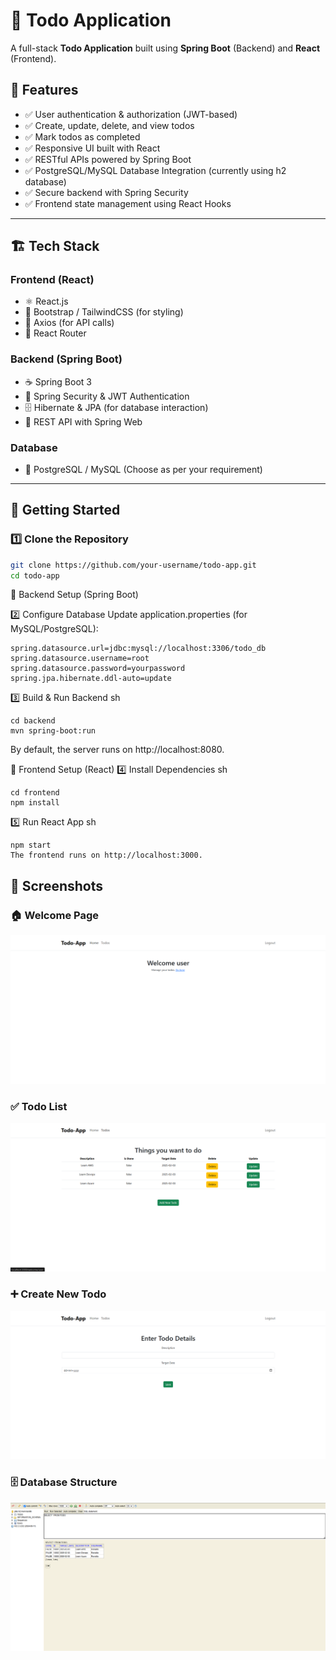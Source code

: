 # 📝 Todo Application

A full-stack **Todo Application** built using **Spring Boot** (Backend) and **React** (Frontend).

## 📌 Features
- ✅ User authentication & authorization (JWT-based)
- ✅ Create, update, delete, and view todos
- ✅ Mark todos as completed
- ✅ Responsive UI built with React
- ✅ RESTful APIs powered by Spring Boot
- ✅ PostgreSQL/MySQL Database Integration (currently using h2 database)
- ✅ Secure backend with Spring Security
- ✅ Frontend state management using React Hooks

---

## 🏗️ **Tech Stack**
### **Frontend** (React)
- ⚛️ React.js
- 🎨 Bootstrap / TailwindCSS (for styling)
- 🔄 Axios (for API calls)
- 🔧 React Router

### **Backend** (Spring Boot)
- ☕ Spring Boot 3
- 🔐 Spring Security & JWT Authentication
- 🗄️ Hibernate & JPA (for database interaction)
- 📡 REST API with Spring Web

### **Database**
- 💾 PostgreSQL / MySQL (Choose as per your requirement)

---

## 🚀 **Getting Started**

### **1️⃣ Clone the Repository**
```sh
git clone https://github.com/your-username/todo-app.git
cd todo-app
```
🎯 Backend Setup (Spring Boot)

2️⃣ Configure Database
Update application.properties (for MySQL/PostgreSQL):
```
spring.datasource.url=jdbc:mysql://localhost:3306/todo_db
spring.datasource.username=root
spring.datasource.password=yourpassword
spring.jpa.hibernate.ddl-auto=update
```

3️⃣ Build & Run Backend
sh
```
cd backend
mvn spring-boot:run
```
By default, the server runs on http://localhost:8080.

🎨 Frontend Setup (React)
4️⃣ Install Dependencies
sh
```
cd frontend
npm install
```
5️⃣ Run React App
sh
```
npm start
The frontend runs on http://localhost:3000.
```



## 📸 Screenshots

### 🏠 Welcome Page
![Welcome Page](./screenshots/Welcome%20Page.png)

### ✅ Todo List
![Todo List](./screenshots/Todo%20List.png)

### ➕ Create New Todo
![Create Todo](./screenshots/Add%20a%20new%20todo.png)

### 🗄️ Database Structure
![Database](./screenshots/Database.png)
